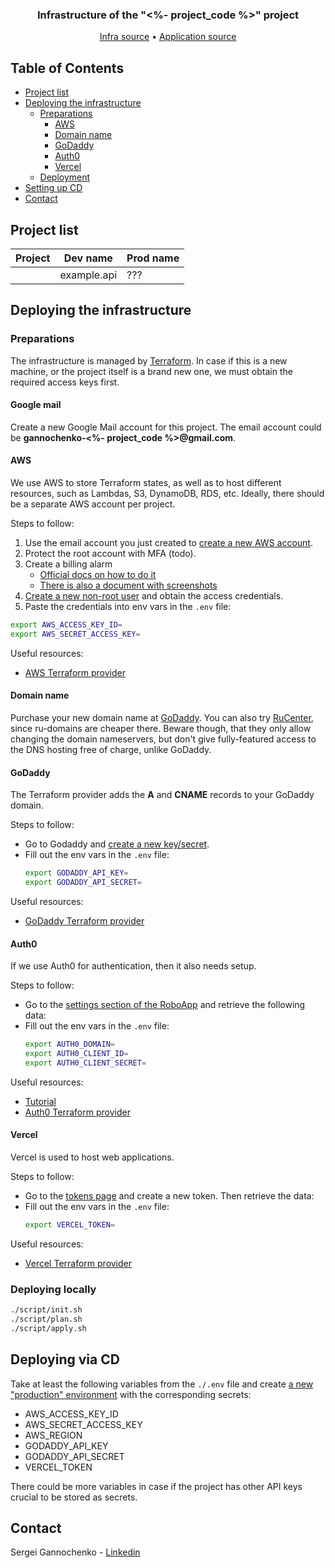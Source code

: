 <p align="center">
  <h3 align="center">Infrastructure of the "<%- project_code %>" project</h3>

  <p align="center">
    <a href="https://github.com/gannochenko/<%- github_repository_name %>">Infra source</a>
    &bull;
    <a href="https://github.com/gannochenko/<%- project_code %>">Application source</a>
  </p>
</p>

## Table of Contents

* [Project list](#project-list)
* [Deploying the infrastructure](#deploying-the-infrastructure)
  * [Preparations](#preparations)
    * [AWS](#aws)
    * [Domain name](#domain-name)
    * [GoDaddy](#godaddy)
    * [Auth0](#auth0)
    * [Vercel](#vercel)
  * [Deployment](#deployment)
* [Setting up CD](#setting-up-cd)
* [Contact](#contact)

## Project list

|  Project 	|  Dev name 	|  Prod name 	|
|---	|---	|---	|
|   	| example.api  	|  ??? 	|

## Deploying the infrastructure

### Preparations

The infrastructure is managed by [Terraform](https://learn.hashicorp.com/tutorials/terraform/install-cli). In case if this is a new machine, or the project itself is a brand new one, we must obtain the required access keys first.

#### Google mail

Create a new Google Mail account for this project. The email account could be __gannochenko-<%- project_code %>@gmail.com__.

#### AWS

We use AWS to store Terraform states, as well as to host different resources, such as Lambdas, S3, DynamoDB, RDS, etc.
Ideally, there should be a separate AWS account per project.

Steps to follow:

1. Use the email account you just created to [create a new AWS account](https://portal.aws.amazon.com/billing/signup#/start).
2. Protect the root account with MFA (todo).
3. Create a billing alarm
    * [Official docs on how to do it](https://docs.aws.amazon.com/AmazonCloudWatch/latest/monitoring/monitor_estimated_charges_with_cloudwatch.html)
    * [There is also a document with screenshots](https://gannochenko.notion.site/Creating-AWS-Billing-alarm-20a6eed780b247cfb93c8a6cf23eaea8)
4. [Create a new non-root user](https://console.aws.amazon.com/iam/home#/users$new?step=details) and obtain the access credentials.
5. Paste the credentials into env vars in the `.env` file:
  ~~~bash
  export AWS_ACCESS_KEY_ID=
  export AWS_SECRET_ACCESS_KEY=
  ~~~

Useful resources:
* [AWS Terraform provider](https://registry.terraform.io/providers/hashicorp/aws/latest/docs)

#### Domain name

Purchase your new domain name at [GoDaddy](https://account.godaddy.com/products).
You can also try [RuCenter](https://www.nic.ru/en/), since ru-domains are cheaper there. Beware though, that they only allow changing the domain nameservers, but don't give fully-featured access to the DNS hosting free of charge, unlike GoDaddy.

#### GoDaddy

The Terraform provider adds the __A__ and __CNAME__ records to your GoDaddy domain.

Steps to follow:

* Go to Godaddy and [create a new key/secret](https://developer.godaddy.com/keys).
* Fill out the env vars in the `.env` file:
  ~~~bash
  export GODADDY_API_KEY=
  export GODADDY_API_SECRET=
  ~~~

Useful resources:
* [GoDaddy Terraform provider](https://registry.terraform.io/providers/n3integration/godaddy/latest)

#### Auth0

If we use Auth0 for authentication, then it also needs setup.

Steps to follow:

* Go to the [settings section of the RoboApp](https://manage.auth0.com/dashboard/eu/gannochenko/applications/xsZ4bfyjGVCcZX2uT1jar0fHLvf5FlOQ/settings) and retrieve the following data:
* Fill out the env vars in the `.env` file:
  ~~~bash
  export AUTH0_DOMAIN=
  export AUTH0_CLIENT_ID=
  export AUTH0_CLIENT_SECRET=
  ~~~

Useful resources:
* [Tutorial](https://auth0.com/blog/use-terraform-to-manage-your-auth0-configuration/)
* [Auth0 Terraform provider](https://registry.terraform.io/providers/alexkappa/auth0/latest/docs)

#### Vercel

Vercel is used to host web applications.

Steps to follow:

* Go to the [tokens page](https://vercel.com/account/tokens) and create a new token. Then retrieve the data:
* Fill out the env vars in the `.env` file:
  ~~~bash
  export VERCEL_TOKEN=
  ~~~

Useful resources:
* [Vercel Terraform provider](https://registry.terraform.io/providers/chronark/vercel/latest/docs)

### Deploying locally

~~~bash
./script/init.sh
./script/plan.sh
./script/apply.sh
~~~

## Deploying via CD

Take at least the following variables from the `./.env` file and create
[a new "production" environment](https://github.com/gannochenko/legacy/settings/environments/new) with the corresponding secrets:

* AWS_ACCESS_KEY_ID
* AWS_SECRET_ACCESS_KEY
* AWS_REGION
* GODADDY_API_KEY
* GODADDY_API_SECRET
* VERCEL_TOKEN

There could be more variables in case if the project has other API keys crucial to be stored as secrets.

## Contact

Sergei Gannochenko - [Linkedin](https://www.linkedin.com/in/gannochenko/)
